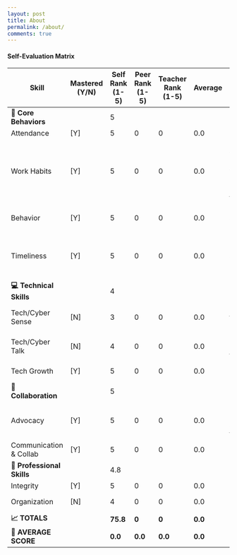 ```yaml
---
layout: post
title: About
permalink: /about/
comments: true
---
```

<html lang="en">


 <h4 id="-evaluation-matrix">Self-Evaluation Matrix</h4>

<table>
  <thead>
    <tr>
      <th>Skill</th>
      <th>Mastered (Y/N)</th>
      <th>Self Rank (1-5)</th>
      <th>Peer Rank (1-5)</th>
      <th>Teacher Rank (1-5)</th>
      <th>Average</th>
      <th>Notes/Evidence</th>
    </tr>
  </thead>
  <tbody>
    <tr>
      <td><strong>🎯 Core Behaviors</strong></td>
      <td> </td>
      <td>5</td>
      <td> </td>
      <td> </td>
      <td> </td>
      <td> </td>
    </tr>
    <tr>
      <td>Attendance</td>
      <td>[Y]</td>
      <td>5</td>
      <td>0</td>
      <td>0</td>
      <td>0.0</td>
      <td> </td>
    </tr>
    <tr>
      <td>Work Habits</td>
      <td>[Y]</td>
      <td>5</td>
      <td>0</td>
      <td>0</td>
      <td>0.0</td>
      <td>I am consistent with being a prominent worker in my groups and i help keep my team on track</td>
    </tr>
    <tr>
      <td>Behavior</td>
      <td>[Y]</td>
      <td>5</td>
      <td>0</td>
      <td>0</td>
      <td>0.0</td>
      <td>Focused and attentive in class</td>
    </tr>
    <tr>
      <td>Timeliness</td>
      <td>[Y]</td>
      <td>5</td>
      <td>0</td>
      <td>0</td>
      <td>0.0</td>
      <td>I make it to class on time and do not turn in assignments late</td>
    </tr>
    <tr>
      <td><strong>💻 Technical Skills</strong></td>
      <td> </td>
      <td>4</td>
      <td> </td>
      <td> </td>
      <td> </td>
      <td> </td>
    </tr>
    <tr>
      <td>Tech/Cyber Sense</td>
      <td>[N]</td>
      <td>3</td>
      <td>0</td>
      <td>0</td>
      <td>0.0</td>
      <td>Still growing in terms of syntax knowledge</td>
    </tr>
    <tr>
      <td>Tech/Cyber Talk</td>
      <td>[N]</td>
      <td>4</td>
      <td>0</td>
      <td>0</td>
      <td>0.0</td>
      <td>Getting better at presenting technical work</td>
    </tr>
    <tr>
      <td>Tech Growth</td>
      <td>[Y]</td>
      <td>5</td>
      <td>0</td>
      <td>0</td>
      <td>0.0</td>
      <td>Learning every day</td>
    </tr>
    <tr>
      <td><strong>🤝 Collaboration</strong></td>
      <td> </td>
      <td>5</td>
      <td> </td>
      <td> </td>
      <td> </td>
      <td> </td>
    </tr>
    <tr>
      <td>Advocacy</td>
      <td>[Y]</td>
      <td>5</td>
      <td>0</td>
      <td>0</td>
      <td>0.0</td>
      <td>I am a good group worker and like to movd team forward</td>
    </tr>
    <tr>
      <td>Communication &amp; Collab</td>
      <td>[Y]</td>
      <td>5</td>
      <td>0</td>
      <td>0</td>
      <td>0.0</td>
      <td>I thrive in leadership roles</td>
    </tr>
    <tr>
      <td><strong>🎨 Professional Skills</strong></td>
      <td> </td>
      <td>4.8</td>
      <td> </td>
      <td> </td>
      <td> </td>
      <td> </td>
    </tr>
    <tr>
      <td>Integrity</td>
      <td>[Y]</td>
      <td>5</td>
      <td>0</td>
      <td>0</td>
      <td>0.0</td>
      <td> </td>
    </tr>
    <tr>
      <td>Organization</td>
      <td>[N]</td>
      <td>4</td>
      <td>0</td>
      <td>0</td>
      <td>0.0</td>
      <td>Still adapting to new tools</td>
    </tr>
    <tr>
      <td><strong>📈 TOTALS</strong></td>
      <td> </td>
      <td><strong>75.8</strong></td>
      <td><strong>0</strong></td>
      <td><strong>0</strong></td>
      <td><strong>0.0</strong></td>
      <td> </td>
    </tr>
    <tr>
      <td><strong>🎯 AVERAGE SCORE</strong></td>
      <td> </td>
      <td><strong>0.0</strong></td>
      <td><strong>0.0</strong></td>
      <td><strong>0.0</strong></td>
      <td><strong>0.0</strong></td>
      <td> </td>
    </tr>
  </tbody>
</table>

</html>